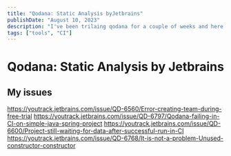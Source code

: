 ```yaml
---
title: "Qodana: Static Analysis byJetbrains"
publishDate: "August 10, 2023"
description: "I've been trilaing qodana for a couple of weeks and here are my thoughts"
tags: ["tools", "CI"]
---
```


# Qodana: Static Analysis by Jetbrains

## My issues

https://youtrack.jetbrains.com/issue/QD-6560/Error-creating-team-during-free-trial
https://youtrack.jetbrains.com/issue/QD-6797/Qodana-failing-in-CI-on-simple-java-spring-project
https://youtrack.jetbrains.com/issue/QD-6600/Project-still-waiting-for-data-after-successful-run-in-CI
https://youtrack.jetbrains.com/issue/QD-6768/It-is-not-a-problem-Unused-constructor-constructor
